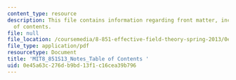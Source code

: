 ```yaml
---
content_type: resource
description: This file contains information regarding front matter, including table
  of contents.
file: null
file_location: /coursemedia/8-851-effective-field-theory-spring-2013/0e45a63c276db9bd13f1c16cea39b796_MIT8_851S13_Content.pdf
file_type: application/pdf
resourcetype: Document
title: 'MIT8_851S13_Notes_Table of Contents '
uid: 0e45a63c-276d-b9bd-13f1-c16cea39b796
---
```

